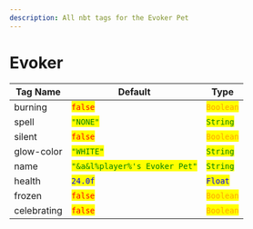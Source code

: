 ```yaml
---
description: All nbt tags for the Evoker Pet
---
```



# Evoker

| Tag Name     | Default                                                            | Type                                         |
| ------------ | ------------------------------------------------------------------ | -------------------------------------------- |
| burning | <mark style="color:red;">`false`</mark> | <mark style="color:orange;">`Boolean`</mark> |
| spell | <mark style="color:green;">`"NONE"`</mark> | <mark style="color:green;">`String`</mark> |
| silent | <mark style="color:red;">`false`</mark> | <mark style="color:orange;">`Boolean`</mark> |
| glow-color | <mark style="color:green;">`"WHITE"`</mark> | <mark style="color:green;">`String`</mark> |
| name | <mark style="color:green;">`"&a&l%player%'s Evoker Pet"`</mark> | <mark style="color:green;">`String`</mark> |
| health | <mark style="color:blue;">`24.0f`</mark> | <mark style="color:blue;">`Float`</mark> |
| frozen | <mark style="color:red;">`false`</mark> | <mark style="color:orange;">`Boolean`</mark> |
| celebrating | <mark style="color:red;">`false`</mark> | <mark style="color:orange;">`Boolean`</mark> |
